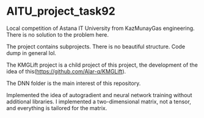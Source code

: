 # AITU_project_task92
Local competition of Astana IT University from KazMunayGas engineering.
There is no solution to the problem here.

The project contains subprojects. There is no beautiful structure. Code dump in general lol. 

The KMGLift project is a child project of this project, the development of the idea of this(https://github.com/Alar-q/KMGLift).

The DNN folder is the main interest of this repository.

Implemented the idea of autogradient and neural network training without additional libraries. I implemented a two-dimensional matrix, not a tensor, and everything is tailored for the matrix.